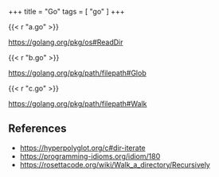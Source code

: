 +++
title = "Go"
tags = [ "go" ]
+++

{{< r "a.go" >}}

<https://golang.org/pkg/os#ReadDir>

{{< r "b.go" >}}

<https://golang.org/pkg/path/filepath#Glob>

{{< r "c.go" >}}

<https://golang.org/pkg/path/filepath#Walk>

## References

- <https://hyperpolyglot.org/c#dir-iterate>
- <https://programming-idioms.org/idiom/180>
- <https://rosettacode.org/wiki/Walk_a_directory/Recursively>





